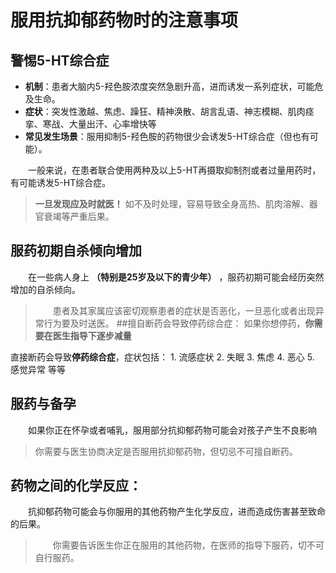 # 服用抗抑郁药物时的注意事项
  
## 警惕5-HT综合症
- **机制**：患者大脑内5-羟色胺浓度突然急剧升高，进而诱发一系列症状，可能危及生命。
- **症状**：突发性激越、焦虑、躁狂、精神涣散、胡言乱语、神志模糊、肌肉痉挛、寒战、大量出汗、心率增快等
- **常见发生场景**：服用抑制5-羟色胺的药物很少会诱发5-HT综合症（但也有可能）。

&ensp;&ensp;&ensp;&ensp;一般来说，在患者联合使用两种及以上5-HT再摄取抑制剂或者过量用药时，有可能诱发5-HT综合症。    
>**一旦发现应及时就医！**
如不及时处理，容易导致全身高热、肌肉溶解、器官衰竭等严重后果。
  
## 服药初期自杀倾向增加
&ensp;&ensp;&ensp;&ensp;在一些病人身上 **（特别是25岁及以下的青少年）** ，服药初期可能会经历突然增加的自杀倾向。
>&ensp;&ensp;&ensp;&ensp;患者及其家属应该密切观察患者的症状是否恶化，一旦恶化或者出现异常行为要及时送医。
##擅自断药会导致停药综合症：
>如果你想停药，**你需要在医生指导下逐步减量**

直接断药会导致**停药综合症**，症状包括：
     1. 流感症状
     2. 失眠
     3. 焦虑
     4. 恶心
     5. 感觉异常 等等

## 服药与备孕
 &ensp;&ensp;&ensp;&ensp;如果你正在怀孕或者哺乳，服用部分抗抑郁药物可能会对孩子产生不良影响
 >你需要与医生协商决定是否服用抗抑郁药物，但切忌不可擅自断药。

## 药物之间的化学反应：
&ensp;&ensp;&ensp;&ensp;抗抑郁药物可能会与你服用的其他药物产生化学反应，进而造成伤害甚至致命的后果。
> &ensp;&ensp;&ensp;&ensp;你需要告诉医生你正在服用的其他药物，在医师的指导下服药，切不可自行服药。